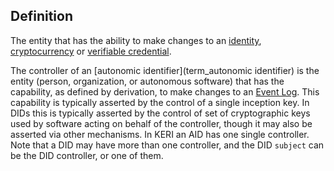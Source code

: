 ## Definition

The entity that has the ability to make changes to an [identity](term_identity), [cryptocurrency](term_cryptocurrency) or [verifiable credential](term_verifiable-credential). 

The controller of an [autonomic identifier](term_autonomic identifier) is the entity (person, organization, or autonomous software) that has the capability, as defined by derivation, to make changes to an [Event Log](term_key-event-log). This capability is typically asserted by the control of a single inception key. In DIDs this is typically asserted by the control of set of cryptographic keys used by software acting on behalf of the controller, though it may also be asserted via other mechanisms. In KERI an AID has one single controller. Note that a DID may have more than one controller, and the DID `subject` can be the DID controller, or one of them.